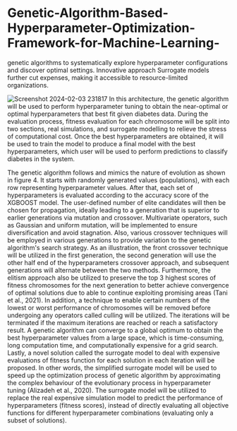 # Genetic-Algorithm-Based-Hyperparameter-Optimization-Framework-for-Machine-Learning-
genetic algorithms to  systematically explore hyperparameter configurations and discover  optimal settings. Innovative approach Surrogate models further cut  expenses, making it accessible to resource-limited organizations.

![Screenshot 2024-02-03 231817](https://github.com/JackChew714/Genetic-Algorithm-Based-Hyperparameter-Optimization-Framework-for-Machine-Learning-/assets/87601195/b9cb114e-6371-4c51-9649-e1df47482b3a)
In this architecture, the genetic algorithm will be used to perform hyperparameter tuning to obtain the near-optimal or optimal hyperparameters that best fit given diabetes data. During the evaluation process, fitness evaluation for each chromosome will be split into two sections, real simulations, and surrogate modelling to relieve the stress of computational cost. Once the best hyperparameters are obtained, it will be used to train the model to produce a final model with the best hyperparameters, which user will be used to perform predictions to classify diabetes in the system. 

The genetic algorithm follows and mimics the nature of evolution as shown in figure 4. It starts with randomly generated values (populations), with each row representing hyperparameter values. After that, each set of hyperparameters is evaluated according to the accuracy score of the XGBOOST model. The user-defined number of elite candidates will then be chosen for propagation, ideally leading to a generation that is superior to earlier generations via mutation and crossover. Multivariate operators, such as Gaussian and uniform mutation, will be implemented to ensure diversification and avoid stagnation. Also, various crossover techniques will be employed in various generations to provide variation to the genetic algorithm's search strategy. As an illustration, the front crossover technique will be utilized in the first generation, the second generation will use the other half end of the hyperparameters crossover approach, and subsequent generations will alternate between the two methods. Furthermore, the elitism approach also be utilized to preserve the top 3 highest scores of fitness chromosomes for the next generation to better achieve convergence of optimal solutions due to able to continue exploiting promising areas (Tani et al., 2021). In addition, a technique to enable certain numbers of the lowest or worst performance of chromosomes will be removed before undergoing any operators called culling will be utilized. The iterations will be terminated if the maximum iterations are reached or reach a satisfactory result. A genetic algorithm can converge to a global optimum to obtain the best hyperparameter values from a large space, which is time-consuming, long computation time, and computationally expensive for a grid search. 
Lastly, a novel solution called the surrogate model to deal with expensive evaluations of fitness function for each solution in each iteration will be proposed. In other words, the simplified surrogate model will be used to speed up the optimization process of genetic algorithm by approximating the complex behaviour of the evolutionary process in hyperparameter tuning (Alizadeh et al., 2020). The surrogate model will be utilized to replace the real expensive simulation model to predict the performance of hyperparameters (fitness scores), instead of directly evaluating all objective functions for different hyperparameter combinations (evaluating only a subset of solutions).
